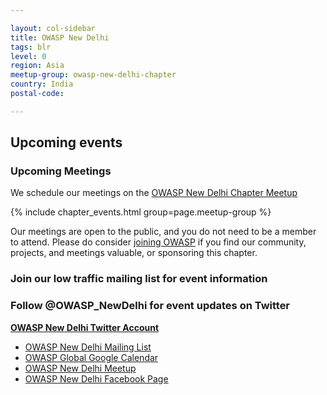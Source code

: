```yaml
---

layout: col-sidebar
title: OWASP New Delhi
tags: blr
level: 0
region: Asia
meetup-group: owasp-new-delhi-chapter
country: India
postal-code: 

---
```


## Upcoming events

### Upcoming Meetings

We schedule our meetings on the [OWASP New Delhi Chapter Meetup](https://www.meetup.com/owasp-new-delhi-chapter/)

{% include chapter_events.html group=page.meetup-group %}

Our meetings are open to the public, and you do not need to be a member to attend. Please do consider [joining OWASP](https://owasp.org/membership/) if you find our community, projects, and meetings valuable, or sponsoring this chapter.

### Join our low traffic mailing list for event information

### Follow @OWASP_NewDelhi for event updates on Twitter
**[OWASP New Delhi Twitter Account](https://twitter.com/OWASP_NewDelhi)**  
  - [OWASP New Delhi Mailing List](https://groups.google.com/a/owasp.org/g/new-delhi-leaders)
  - [OWASP Global Google Calendar](https://bit.ly/owaspblr-googlecal)
  - [OWASP New Delhi Meetup](https://www.meetup.com/owasp-new-delhi-chapter/)
  - [OWASP New Delhi Facebook Page](https://www.facebook.com/OWASPNewDelhi/)
